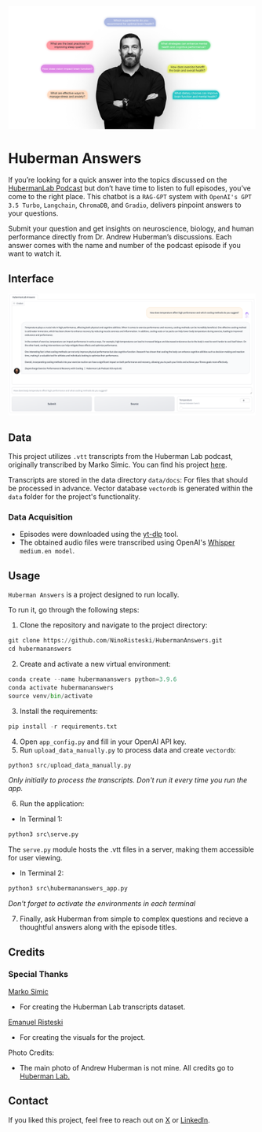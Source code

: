 ![Alt text](assets/ah-lab-main.jpg)
# Huberman Answers
If you’re looking for a quick answer into the topics discussed on the [HubermanLab Podcast](https://www.hubermanlab.com/) but don’t have time to listen to full episodes, you’ve come to the right place. This chatbot is a `RAG-GPT` system with `OpenAI's GPT 3.5 Turbo`, `Langchain`, `ChromaDB`, and `Gradio`, delivers pinpoint answers to your questions. 

Submit your question and get insights on neuroscience, biology, and human performance directly from Dr. Andrew Huberman’s discussions.
Each answer comes with the name and number of the podcast episode if you want to watch it.

## Interface
![Alt text](assets/ah-example-chat.png)

## Data
This project utilizes `.vtt` transcripts from the Huberman Lab podcast, originally transcribed by Marko Simic. 
You can find his project [here](https://www.simicvm.com/hubcap/).

Transcripts are stored in the data directory `data/docs`: For files that should be processed in advance.
Vector database `vectordb` is generated within the `data` folder for the project's functionality.

### Data Acquisition
* Episodes were downloaded using the [yt-dlp](https://github.com/yt-dlp/yt-dlp) tool.
* The obtained audio files were transcribed using OpenAI's [Whisper](https://github.com/openai/whisper) `medium.en model`.

## Usage
`Huberman Answers` is a project designed to run locally. 

To run it, go through the following steps:

1. Clone the repository and navigate to the project directory:
```python 
git clone https://github.com/NinoRisteski/HubermanAnswers.git
cd hubermananswers
```
2. Create and activate a new virtual environment:
```python
conda create --name hubermananswers python=3.9.6
conda activate hubermananswers
source venv/bin/activate
```
3. Install the requirements:
```python
pip install -r requirements.txt
```
4. Open `app_config.py` and fill in your OpenAI API key.
5. Run `upload_data_manually.py` to process data and create `vectordb`:
```python
python3 src/upload_data_manually.py
```
*Only initially to process the transcripts. Don't run it every time you run the app.*

6. Run the application:

* In Terminal 1:

```python
python3 src\serve.py
```
The `serve.py` module hosts the .vtt files in a server, making them accessible for user viewing. 

* In Terminal 2:

```python
python3 src\hubermananswers_app.py
```
*Don't forget to activate the environments in each terminal*

7. Finally, ask Huberman from simple to complex questions and recieve a thoughtful answers along with the episode titles.

## Credits 
### Special Thanks
[Marko Simic](https://www.simicvm.com/)
* For creating the Huberman Lab transcripts dataset.
        
[Emanuel Risteski](https://www.linkedin.com/in/emanuelristeski/)
* For creating the visuals for the project.

Photo Credits: 
* The main photo of Andrew Huberman is not mine. All credits go to [Huberman Lab.](https://www.hubermanlab.com/)

## Contact
If you liked this project, feel free to reach out on [X](https://x.com/ninoristeski) or [LinkedIn](https://www.linkedin.com/in/nino-risteski/).